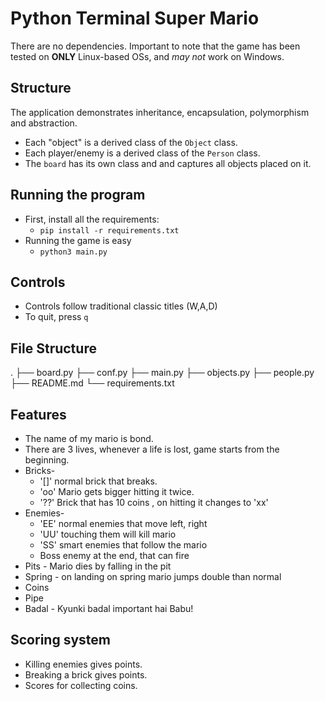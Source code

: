 # Python Terminal Super Mario

There are no dependencies. Important to note that the game has been tested on **ONLY** Linux-based OSs, and _may not_ work on Windows.

## Structure
The application demonstrates inheritance, encapsulation, polymorphism and abstraction.
- Each "object" is a derived class of the `Object` class.
- Each player/enemy is a derived class of the `Person` class.
- The `board` has its own class and and captures all objects placed on it.

## Running the program
- First, install all the requirements:
	- `pip install -r requirements.txt`
- Running the game is easy
    - `python3 main.py`

## Controls
- Controls follow traditional classic titles (W,A,D)
- To quit, press `q`

## File Structure
.
├── board.py
├── conf.py
├── main.py
├── objects.py
├── people.py
├── README.md
└── requirements.txt

## Features
- The name of my mario is bond.
- There are 3 lives, whenever a life is lost, game starts from the beginning.
- Bricks-
    * '[]' normal brick that breaks.
    * 'oo' Mario gets bigger hitting it twice.
    * '??' Brick that has 10 coins , on hitting it changes to 'xx'
- Enemies-
    * 'EE' normal enemies that move left, right
    * 'UU' touching them will kill mario
    * 'SS' smart enemies that follow the mario
    * Boss enemy at the end, that can fire
- Pits - Mario dies by falling in the pit
- Spring - on landing on spring mario jumps double than normal
- Coins
- Pipe
- Badal - Kyunki badal important hai Babu!

## Scoring system
- Killing enemies gives points.
- Breaking a brick gives points.
- Scores for collecting coins.
